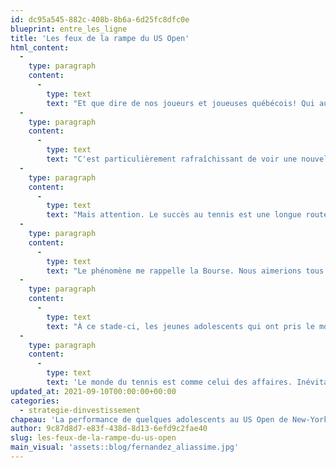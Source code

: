 ```yaml
---
id: dc95a545-882c-408b-8b6a-6d25fc8dfc0e
blueprint: entre_les_ligne
title: 'Les feux de la rampe du US Open'
html_content:
  -
    type: paragraph
    content:
      -
        type: text
        text: "Et que dire de nos joueurs et joueuses québécois! Qui aurait pu croire que le Québec aurait deux joueurs parmi les deux carrés d'as masculin et féminin du US Open?"
  -
    type: paragraph
    content:
      -
        type: text
        text: "C'est particulièrement rafraîchissant de voir une nouvelle génération de joueurs et joueuses défier les meilleurs, après vingt ans de domination du tennis masculin par trois joueurs – Federer, Nadal et Djokovic. On a besoin de sang neuf dans le tennis. Cette édition du US Open marque peut-être le début du changement de garde."
  -
    type: paragraph
    content:
      -
        type: text
        text: "Mais attention. Le succès au tennis est une longue route jonchée de courbes abruptes, de montées et de descentes. Le succès précoce d'un jeune adolescent ne garantit pas son succès futur, loin de là. Les écueils sont multiples, en commençant par la pression énorme qui vient avec l'attention démesurée des médias et des fans. De plus, la vie sur le circuit professionnel est difficile et fatigante, exigeant de vivre dans les hôtels et de sauter d'un avion à l’autre, loin de sa famille et de sa maison. Les blessures sont également monnaie courante au sein d'un circuit qui ne prend jamais vraiment de pauses.\_En outre, les compétiteurs auxquels ils feront face auront eu le temps d’analyser leur jeu et d’adapter leur stratégie pour mieux leur résister."
  -
    type: paragraph
    content:
      -
        type: text
        text: "Le phénomène me rappelle la Bourse. Nous aimerions tous que quelques jeunes sociétés surpassent les grandes entreprises de ce monde, les Google, Amazon, Microsoft et Apple. Nombre d'entre elles ont fait le saut en Bourse ces derniers trimestres et obtiennent des capitalisations boursières énormes. Les attentes sont particulièrement élevées pour que ces nouveaux venus soient les futurs Amazon du monde boursier. Mais, comme au tennis, l'euphorie entourant un premier appel public à l’épargne («\_PAPE\_») peut mener à bien des maux de tête dans les années subséquentes. La réalité est qu'une infime partie des nouvelles sociétés en Bourse poursuivront leur succès et rares sont celles qui remplaceront les plus grandes sociétés."
  -
    type: paragraph
    content:
      -
        type: text
        text: "À ce stade-ci, les jeunes adolescents qui ont pris le monde du tennis par surprise devraient se rappeler que le travail acharné qui les a amenés si loin et si vite ne fait que commencer. Surtout, ils devront rester humbles et se souvenir que le chemin devant eux sera fait de hauts et de bas et que la résilience est une qualité essentielle pour faire une longue et fructueuse carrière dans le tennis. C'est pareil en Bourse, tant pour les dirigeants d’entreprises que pour les investisseurs."
  -
    type: paragraph
    content:
      -
        type: text
        text: 'Le monde du tennis est comme celui des affaires. Inévitablement, une entreprise ne pourra pas rester dominante indéfiniment et devra tôt ou tard laisser sa place à une nouvelle génération de joueurs. C’est ce qui rend les deux domaines si passionnants!'
updated_at: 2021-09-10T00:00:00+00:00
categories:
  - strategie-dinvestissement
chapeau: 'La performance de quelques adolescents au US Open de New-York, quatrième grand chelem du calendrier professionnel de tennis annuel, est tout à fait extraordinaire. Leylah Fernandez (19 ans), Carlos Alcaraz (18), Emma Raducanu (18) nous en ont fait voir de toutes les couleurs depuis le début du tournoi.'
author: 9c87d8d7-e83f-438d-8d13-6efd9c2fae40
slug: les-feux-de-la-rampe-du-us-open
main_visual: 'assets::blog/fernandez_aliassime.jpg'
---
```

